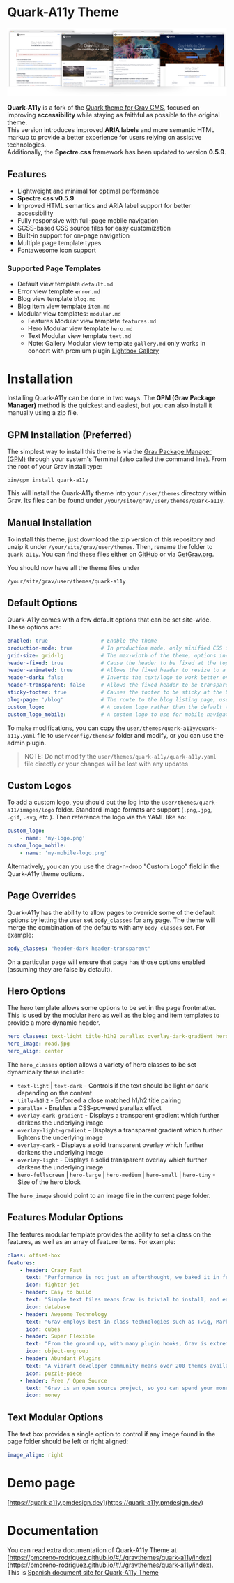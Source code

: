 # Quark-A11y Theme

![](assets/quark-screenshots.jpg)

**Quark-A11y** is a fork of the [Quark theme for Grav CMS](http://github.com/getgrav/grav), focused on improving **accessibility** while staying as faithful as possible to the original theme.  
This version introduces improved **ARIA labels** and more semantic HTML markup to provide a better experience for users relying on assistive technologies.  
Additionally, the **Spectre.css** framework has been updated to version **0.5.9**.

## Features

* Lightweight and minimal for optimal performance  
* **Spectre.css v0.5.9**  
* Improved HTML semantics and ARIA label support for better accessibility  
* Fully responsive with full-page mobile navigation  
* SCSS-based CSS source files for easy customization  
* Built-in support for on-page navigation  
* Multiple page template types  
* Fontawesome icon support  

### Supported Page Templates

* Default view template `default.md`
* Error view template `error.md`
* Blog view template `blog.md`
* Blog item view template `item.md`
* Modular view templates: `modular.md`
  * Features Modular view template `features.md`
  * Hero Modular view template `hero.md`
  * Text Modular view template `text.md`
  * Note: Gallery Modular view template `gallery.md` only works in concert with premium plugin [Lightbox Gallery](https://getgrav.org/premium/lightbox-gallery/docs)

# Installation

Installing Quark-A11y can be done in two ways. The **GPM (Grav Package Manager)** method is the quickest and easiest, but you can also install it manually using a zip file. 

## GPM Installation (Preferred)

The simplest way to install this theme is via the [Grav Package Manager (GPM)](http://learn.getgrav.org/advanced/grav-gpm) through your system's Terminal (also called the command line).  From the root of your Grav install type:

    bin/gpm install quark-a11y

This will install the Quark-A11y theme into your `/user/themes` directory within Grav. Its files can be found under `/your/site/grav/user/themes/quark-a11y`.

## Manual Installation

To install this theme, just download the zip version of this repository and unzip it under `/your/site/grav/user/themes`. Then, rename the folder to `quark-a11y`. You can find these files either on [GitHub](https://github.com/pmoreno-rodriguez/grav-theme-quark-a11y) or via [GetGrav.org](http://getgrav.org/downloads/themes).

You should now have all the theme files under

    /your/site/grav/user/themes/quark-a11y

## Default Options

Quark-A11y comes with a few default options that can be set site-wide.  These options are:

```yaml
enabled: true                 # Enable the theme
production-mode: true         # In production mode, only minified CSS is used. When disabled, nested CSS with sourcemaps are enabled
grid-size: grid-lg            # The max-width of the theme, options include: `grid-xl`, `grid-lg`, and `grid-md`
header-fixed: true            # Cause the header to be fixed at the top of the browser
header-animated: true         # Allows the fixed header to resize to a smaller header when scrolled
header-dark: false            # Inverts the text/logo to work better on dark backgrounds
header-transparent: false     # Allows the fixed header to be transparent over the page
sticky-footer: true           # Causes the footer to be sticky at the bottom of the page
blog-page: '/blog'            # The route to the blog listing page, useful for a blog style layout with sidebar
custom_logo:                  # A custom logo rather than the default (see below)  
custom_logo_mobile:           # A custom logo to use for mobile navigation
```

To make modifications, you can copy the `user/themes/quark-a11y/quark-a11y.yaml` file to `user/config/themes/` folder and modify, or you can use the admin plugin.

> NOTE: Do not modify the `user/themes/quark-a11y/quark-a11y.yaml` file directly or your changes will be lost with any updates

## Custom Logos

To add a custom logo, you should put the log into the `user/themes/quark-a11/images/logo` folder.  Standard image formats are support (`.png`,`.jpg`, `.gif`, `.svg`, etc.).  Then reference the logo via the YAML like so:

```yaml
custom_logo:
    - name: 'my-logo.png'
custom_logo_mobile:
    - name: 'my-mobile-logo.png'    
```

Alternatively, you can you use the drag-n-drop "Custom Logo" field in the Quark-A11y theme options.

## Page Overrides

Quark-A11y has the ability to allow pages to override some of the default options by letting the user set `body_classes` for any page.  The theme will merge the combination of the defaults with any `body_classes` set. For example:

```yaml
body_classes: "header-dark header-transparent"
```

On a particular page will ensure that page has those options enabled (assuming they are false by default).

## Hero Options

The hero template allows some options to be set in the page frontmatter. This is used by the modular `hero` as well as the blog and item templates to provide a more dynamic header.

```yaml
hero_classes: text-light title-h1h2 parallax overlay-dark-gradient hero-large
hero_image: road.jpg
hero_align: center
```

The `hero_classes` option allows a variety of hero classes to be set dynamically these include:

* `text-light` | `text-dark` - Controls if the text should be light or dark depending on the content
* `title-h1h2` - Enforced a close matched h1/h2 title pairing
* `parallax` - Enables a CSS-powered parallax effect
* `overlay-dark-gradient` - Displays a transparent gradient which further darkens the underlying image
* `overlay-light-gradient` - Displays a transparent gradient which further lightens the underlying image
* `overlay-dark` - Displays a solid transparent overlay which further darkens the underlying image
* `overlay-light` - Displays a solid transparent overlay which further darkens the underlying image
* `hero-fullscreen` | `hero-large` | `hero-medium` | `hero-small` | `hero-tiny` - Size of the hero block

The `hero_image` should point to an image file in the current page folder.

## Features Modular Options

The features modular template provides the ability to set a class on the features, as well as an array of feature items.  For example:

```yaml
class: offset-box
features:
    - header: Crazy Fast
      text: "Performance is not just an afterthought, we baked it in from the start!"
      icon: fighter-jet
    - header: Easy to build
      text: "Simple text files means Grav is trivial to install, and easy to maintain"
      icon: database
    - header: Awesome Technology
      text: "Grav employs best-in-class technologies such as Twig, Markdown &amp; Yaml"
      icon: cubes
    - header: Super Flexible
      text: "From the ground up, with many plugin hooks, Grav is extremely extensible"
      icon: object-ungroup
    - header: Abundant Plugins
      text: "A vibrant developer community means over 200 themes available to download"
      icon: puzzle-piece
    - header: Free / Open Source
      text: "Grav is an open source project, so you can spend your money on other stuff"
      icon: money 
```

## Text Modular Options

The text box provides a single option to control if any image found in the page folder should be left or right aligned:

```yaml
image_align: right
```

# Demo page

[https://quark-a11y.pmdesign.dev](https://quark-a11y.pmdesign.dev)

# Documentation 

You can read extra documentation of Quark-A11y Theme at [https://pmoreno-rodriguez.github.io/#/./gravthemes/quark-a11y/index](https://pmoreno-rodriguez.github.io/#/./gravthemes/quark-a11y/index). This is [Spanish document site for Quark-A11y Theme](https://pmdesign.dev/temas/quark-a11y)
